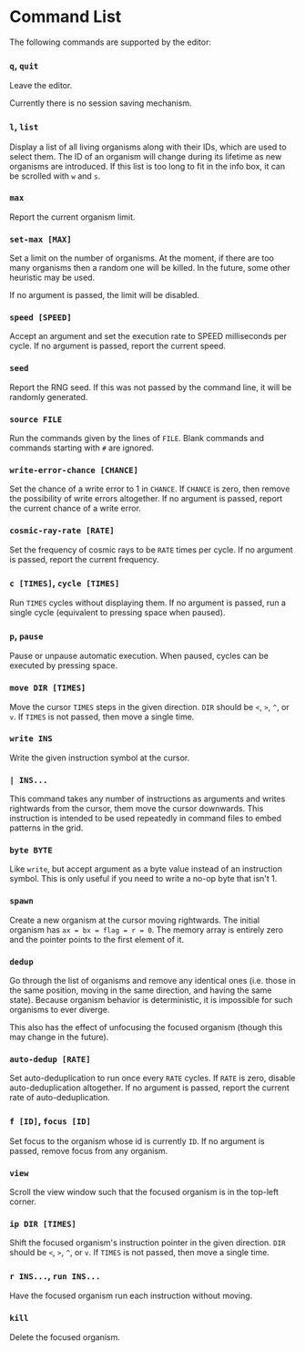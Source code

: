 # Command List

The following commands are supported by the editor:

### `q`, `quit`

Leave the editor.

Currently there is no session saving mechanism.

### `l`, `list`

Display a list of all living organisms along with their IDs, which are used to select them. The ID of an organism will change during its lifetime as new organisms are introduced. If this list is too long to fit in the info box, it can be scrolled with `w` and `s`.

### `max`

Report the current organism limit.

### `set-max [MAX]`

Set a limit on the number of organisms. At the moment, if there are too many organisms then a random one will be killed. In the future, some other heuristic may be used.

If no argument is passed, the limit will be disabled.

### `speed [SPEED]`

Accept an argument and set the execution rate to SPEED milliseconds per cycle. If no argument is passed, report the current speed.

### `seed`

Report the RNG seed. If this was not passed by the command line, it will be randomly generated.

### `source FILE`

Run the commands given by the lines of `FILE`. Blank commands and commands starting with `#` are ignored.

### `write-error-chance [CHANCE]`

Set the chance of a write error to 1 in `CHANCE`. If `CHANCE` is zero, then remove the possibility of write errors altogether. If no argument is passed, report the current chance of a write error.

### `cosmic-ray-rate [RATE]`

Set the frequency of cosmic rays to be `RATE` times per cycle. If no argument is passed, report the current frequency.

### `c [TIMES]`, `cycle [TIMES]`

Run `TIMES` cycles without displaying them. If no argument is passed, run a single cycle (equivalent to pressing space when paused).

### `p`, `pause`

Pause or unpause automatic execution. When paused, cycles can be executed by pressing space.

### `move DIR [TIMES]`

Move the cursor `TIMES` steps in the given direction. `DIR` should be `<`, `>`, `^`, or `v`. If `TIMES` is not passed, then move a single time.

### `write INS`

Write the given instruction symbol at the cursor.

### `| INS...`

This command takes any number of instructions as arguments and writes rightwards from the cursor, them move the cursor downwards. This instruction is intended to be used repeatedly in command files to embed patterns in the grid.

### `byte BYTE`

Like `write`, but accept argument as a byte value instead of an instruction symbol. This is only useful if you need to write a no-op byte that isn't 1.

### `spawn`

Create a new organism at the cursor moving rightwards. The initial organism has `ax = bx = flag = r = 0`. The memory array is entirely zero and the pointer points to the first element of it.

### `dedup`

Go through the list of organisms and remove any identical ones (i.e. those in the same position, moving in the same direction, and having the same state). Because organism behavior is deterministic, it is impossible for such organisms to ever diverge.

This also has the effect of unfocusing the focused organism (though this may change in the future).

### `auto-dedup [RATE]`

Set auto-deduplication to run once every `RATE` cycles. If `RATE` is zero, disable auto-deduplication altogether. If no argument is passed, report the current rate of auto-deduplication.

### `f [ID]`, `focus [ID]`

Set focus to the organism whose id is currently `ID`. If no argument is passed, remove focus from any organism.

### `view`

Scroll the view window such that the focused organism is in the top-left corner.

### `ip DIR [TIMES]`

Shift the focused organism's instruction pointer in the given direction. `DIR` should be `<`, `>`, `^`, or `v`. If `TIMES` is not passed, then move a single time.

### `r INS...`, `run INS...`

Have the focused organism run each instruction without moving.

### `kill`

Delete the focused organism.